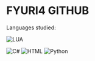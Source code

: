 <h1>FYURI4 GITHUB</h1>
Languages studied:

![LUA](https://img.shields.io/badge/LUA-40%25-brightgreen)

![C#](https://img.shields.io/badge/C%23-10%25-red)
![HTML](https://img.shields.io/badge/HTML-50%25-orange)
![Python](https://img.shields.io/badge/Python-40%25-yellowgreen)


